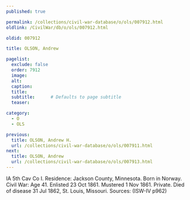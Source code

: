```yaml
---
published: true

permalink: /collections/civil-war-database/o/ols/007912.html
oldlink: /CivilWar/db/o/ols/007912.html

oldid: 007912

title: OLSON, Andrew

pagelist:
  exclude: false
  order: 7912
  image: 
  alt:
  caption:
  title:
  subtitle:      # Defaults to page subtitle
  teaser:

category: 
  - O 
  - OLS

previous:
  title: OLSON, Andrew H.
  url: /collections/civil-war-database/o/ols/007911.html  
next:
  title: OLSON, Andrew
  url: /collections/civil-war-database/o/ols/007913.html   
---
```

IA 5th Cav Co I. Residence: Jackson County, Minnesota. Born in Norway. Civil War: Age 41. Enlisted 23 Oct 1861. Mustered 1 Nov 1861. Private. Died of disease 31 Jul 1862, St. Louis, Missouri. Sources: (ISW-IV p962)